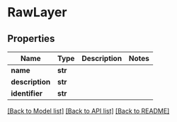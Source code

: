 # RawLayer

## Properties
Name | Type | Description | Notes
------------ | ------------- | ------------- | -------------
**name** | **str** |  | 
**description** | **str** |  | 
**identifier** | **str** |  | 

[[Back to Model list]](../README.md#documentation-for-models) [[Back to API list]](../README.md#documentation-for-api-endpoints) [[Back to README]](../README.md)



